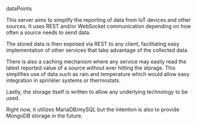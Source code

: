 dataPoints

This server aims to simplify the reporting of data from IoT devices and other sources.
It uses REST and/or WebSocket communication depending on how often a source needs to
send data.

The stored data is then exposed via REST to any client, facilitating easy implementation of
other services that take advantage of the collected data.

There is also a caching mechanism where any service may easily read the latest reported value
of a source without ever hitting the storage. This simplifies use of data such as rain and
temperature which would allow easy integration in sprinkler systems or thermostats.

Lastly, the storage itself is written to allow any underlying technology to be used.

Right now, it utilizes MariaDB/mySQL but the intention is also to provide MongoDB storage
in the future.